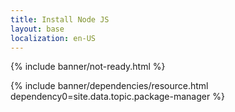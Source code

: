 ```yaml
---
title: Install Node JS
layout: base
localization: en-US
---
```


{% include banner/not-ready.html %}

{% include banner/dependencies/resource.html
    dependency0=site.data.topic.package-manager
%}
